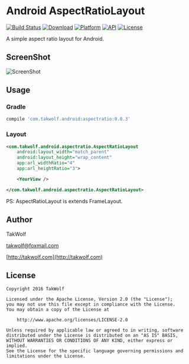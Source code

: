 # Android AspectRatioLayout #

[![Build Status](https://travis-ci.org/TakWolf/Android-AspectRatioLayout.svg?branch=master)](https://travis-ci.org/TakWolf/Android-AspectRatioLayout)
[![Download](https://api.bintray.com/packages/takwolf/maven/Android-AspectRatioLayout/images/download.svg)](https://bintray.com/takwolf/maven/Android-AspectRatioLayout/_latestVersion)
[![Platform](https://img.shields.io/badge/platform-Android-green.svg?style=flat)](https://www.android.com)
[![API](https://img.shields.io/badge/API-1%2B-brightgreen.svg?style=flat)](https://android-arsenal.com/api?level=1)
[![License](https://img.shields.io/github/license/TakWolf/Android-AspectRatioLayout.svg?style=flat)](http://www.apache.org/licenses/LICENSE-2.0)

A simple aspect ratio layout for Android.

## ScreenShot ##

![ScreenShot](art/screenshot.png)

## Usage ##

### Gradle ###

``` gradle
compile 'com.takwolf.android:aspectratio:0.0.3'
```

### Layout ###

``` xml
<com.takwolf.android.aspectratio.AspectRatioLayout
    android:layout_width="match_parent"
    android:layout_height="wrap_content"
    app:arl_widthRatio="4"
    app:arl_heightRatio="3">

    <YourView />

</com.takwolf.android.aspectratio.AspectRatioLayout>
```

PS: AspectRatioLayout is extends FrameLayout.

## Author ##

TakWolf

[takwolf@foxmail.com](mailto:takwolf@foxmail.com)

[http://takwolf.com](http://takwolf.com)

## License ##

```
Copyright 2016 TakWolf

Licensed under the Apache License, Version 2.0 (the "License");
you may not use this file except in compliance with the License.
You may obtain a copy of the License at

    http://www.apache.org/licenses/LICENSE-2.0

Unless required by applicable law or agreed to in writing, software
distributed under the License is distributed on an "AS IS" BASIS,
WITHOUT WARRANTIES OR CONDITIONS OF ANY KIND, either express or implied.
See the License for the specific language governing permissions and
limitations under the License.
```
